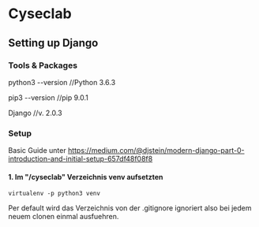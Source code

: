 # Cyseclab
## Setting up Django
### Tools & Packages
python3 --version    //Python 3.6.3

pip3 --version       //pip 9.0.1

Django               //v. 2.0.3

### Setup
Basic Guide unter https://medium.com/@djstein/modern-django-part-0-introduction-and-initial-setup-657df48f08f8

#### 1. Im "/cyseclab" Verzeichnis venv aufsetzten
```virtualenv -p python3 venv```

Per default wird das Verzeichnis von der .gitignore ignoriert also bei jedem neuem clonen einmal ausfuehren.
